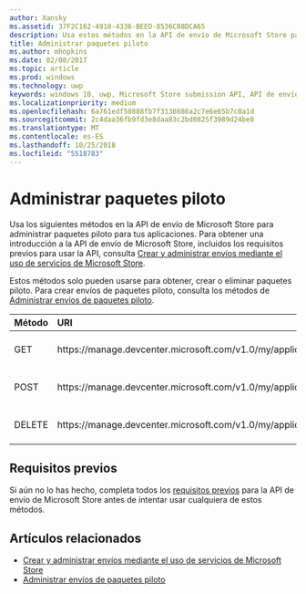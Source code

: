 ```yaml
---
author: Xansky
ms.assetid: 37F2C162-4910-4336-BEED-8536C88DCA65
description: Usa estos métodos en la API de envío de Microsoft Store para administrar paquetes piloto para las aplicaciones que están registradas en tu cuenta del Centro de desarrollo de Windows.
title: Administrar paquetes piloto
ms.author: mhopkins
ms.date: 02/08/2017
ms.topic: article
ms.prod: windows
ms.technology: uwp
keywords: windows 10, uwp, Microsoft Store submission API, API de envío de Microsoft Store, flights, pilotos
ms.localizationpriority: medium
ms.openlocfilehash: 6a761edf50888fb7f3130886a2c7e6e65b7c0a1d
ms.sourcegitcommit: 2c4daa36fb9fd3e8daa83c2bd0825f3989d24be8
ms.translationtype: MT
ms.contentlocale: es-ES
ms.lasthandoff: 10/25/2018
ms.locfileid: "5518783"
---
```

# <a name="manage-package-flights"></a>Administrar paquetes piloto

Usa los siguientes métodos en la API de envío de Microsoft Store para administrar paquetes piloto para tus aplicaciones. Para obtener una introducción a la API de envío de Microsoft Store, incluidos los requisitos previos para usar la API, consulta [Crear y administrar envíos mediante el uso de servicios de Microsoft Store](create-and-manage-submissions-using-windows-store-services.md).

Estos métodos solo pueden usarse para obtener, crear o eliminar paquetes piloto. Para crear envíos de paquetes piloto, consulta los métodos de [Administrar envíos de paquetes piloto](manage-flight-submissions.md).

<table>
<colgroup>
<col width="10%" />
<col width="30%" />
<col width="60%" />
</colgroup>
<thead>
<tr class="header">
<th align="left">Método</th>
<th align="left">URI</th>
<th align="left">Descripción</th>
</tr>
</thead>
<tbody>
<tr>
<td align="left">GET</td>
<td align="left">https://manage.devcenter.microsoft.com/v1.0/my/applications/{applicationId}/flights/{flightId}</td>
<td align="left"><a href="get-a-flight.md">Obtener un paquete piloto</a></td>
</tr>
<tr>
<td align="left">POST</td>
<td align="left">https://manage.devcenter.microsoft.com/v1.0/my/applications/{applicationId}/flights</td>
<td align="left"><a href="create-a-flight.md">Crear un paquete piloto</a></td>
</tr>
<tr>
<td align="left">DELETE</td>
<td align="left">https://manage.devcenter.microsoft.com/v1.0/my/applications/{applicationId}/flights/{flightId}</td>
<td align="left"><a href="delete-a-flight.md">Eliminar un paquete piloto</a></td>
</tr>
</tbody>
</table>

## <a name="prerequisites"></a>Requisitos previos

Si aún no lo has hecho, completa todos los [requisitos previos](create-and-manage-submissions-using-windows-store-services.md#prerequisites) para la API de envío de Microsoft Store antes de intentar usar cualquiera de estos métodos.

## <a name="related-topics"></a>Artículos relacionados

* [Crear y administrar envíos mediante el uso de servicios de Microsoft Store](create-and-manage-submissions-using-windows-store-services.md)
* [Administrar envíos de paquetes piloto](manage-flight-submissions.md)
